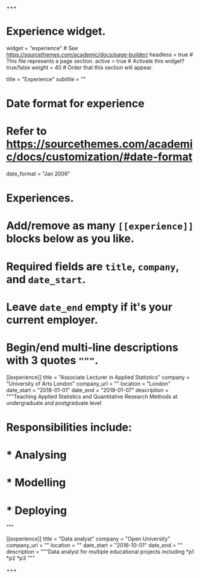 +++
# Experience widget.
widget = "experience"  # See https://sourcethemes.com/academic/docs/page-builder/
headless = true  # This file represents a page section.
active = true  # Activate this widget? true/false
weight = 40  # Order that this section will appear.

title = "Experience"
subtitle = ""

# Date format for experience
#   Refer to https://sourcethemes.com/academic/docs/customization/#date-format
date_format = "Jan 2006"

# Experiences.
#   Add/remove as many `[[experience]]` blocks below as you like.
#   Required fields are `title`, `company`, and `date_start`.
#   Leave `date_end` empty if it's your current employer.
#   Begin/end multi-line descriptions with 3 quotes `"""`.
[[experience]]
  title = "Associate Lecturer in Applied Statistics"
  company = "University of Arts London"
  company_url = ""
  location = "London"
  date_start = "2018-01-01"
  date_end = "2019-01-07"
  description = """Teaching Applied Statistics and Quantitative Research Methods at undergraduate and postgraduate level
# Responsibilities include:
  
#  * Analysing
#  * Modelling
#  * Deploying
  """

[[experience]]
  title = "Data analyst"
  company = "Open University"
  company_url = ""
  location = ""
  date_start = "2016-10-01"
  date_end = ""
  description = """Data analyst for multiple educational projects including
  *p1
  *p2
  *p3
  """

+++
